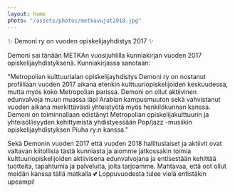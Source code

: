 ```yaml
---
layout: home
photo: "/assets/photos/metkavujut2018.jpg"
---
```


✨ Demoni ry on vuoden opiskelijayhdistys 2017 ✨

Demoni sai tänään METKAn vuosijuhlilla kunniakirjan vuoden 2017 opiskelijayhdistyksenä. Kunniakirjassa sanotaan:

"Metropolian kulttuurialan opiskelijayhdistys Demoni ry on nostanut profiiliaan vuoden 2017 aikana etenkin kulttuuriopiskelijoiden keskuudessa, mutta myös koko Metropolian parissa. Demoni on ollut aktiivinen edunvalvoja muun muassa läpi Arabian kampusmuuton sekä vahvistanut vuoden aikana merkittävästi yhteistyötä myös henkilökunnan kanssa. Demoni on toiminnallaan edistänyt Metropolian opiskelijakulttuurin ja yhteisöllisyyden kehittymistä yhdistyessään Pop/jazz -musiikin opiskelijayhdistyksen Piuha ry:n kanssa."

Sekä Demonin vuoden 2017 että vuoden 2018 hallituslaiset ja aktiivit ovat valtavan kiitollisia tästä kunniasta ja aiomme jatkossakin toimia kulttuuriopiskelijoiden aktiivisena edunvalvojana ja entisestään kehittää tuotteita, tapahtumia ja palveluita, joita tarjoamme. Mahtavaa, että oot ollut meidän kanssa tällä matkalla 💕 Loppuvuodesta tulee vielä entistäkin upeampi!
